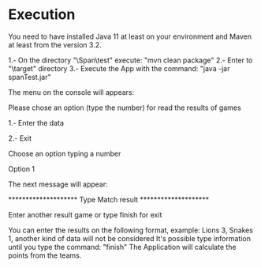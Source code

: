 # Execution
You need to have installed Java 11 at least on your environment and Maven at least from the version 3.2.

1.- On the directory "\Span\test\"  execute: "mvn clean package"
2.- Enter to "\target" directory 
3.- Execute the App with the command: "java -jar spanTest.jar"

The menu on the console will appears:

Please chose an option (type the number) for read the results of games

 1.- Enter the data

 2.- Exit
 
Choose an option typing a number

Option 1

The next message will appear:

 ******************** Type Match result ********************
 
 Enter another result game or type finish for exit
 
 You can enter the results on the following format, example: Lions 3, Snakes 1, another kind of data will not be considered
 It's possible type information until you type the command: "finish"
 The Application will calculate the points from the teams.

